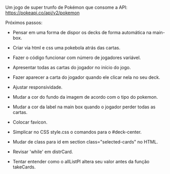 Um jogo de super trunfo de Pokémon que consome a API: https://pokeapi.co/api/v2/pokemon  
  
Próximos passos:  
- Pensar em uma forma de dispor os decks de forma automática na main-box.  
- Criar via html e css uma pokebola atrás das cartas.  
- Fazer o código funcionar com número de jogadores variável.  
- Apresentar todas as cartas do jogador no início do jogo.  
- Fazer aparecer a carta do jogador quando ele clicar nela no seu deck.  
  
- Ajustar responsividade.  
- Mudar a cor do fundo da imagem de acordo com o tipo do pokemon.  
- Mudar a cor da label na main box quando o jogador perder todas as cartas.  
- Colocar favicon.  
- Simplicar no CSS style.css o comandos para o #deck-center.  
- Mudar de class para id em section class="selected-cards" no HTML.  
- Revisar 'while' em distrCard.  
- Tentar entender como o allListPl altera seu valor antes da função takeCards.